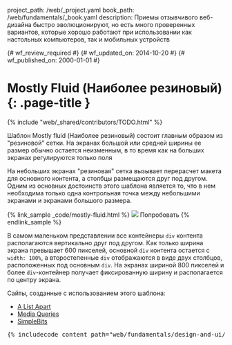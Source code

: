 project_path: /web/_project.yaml
book_path: /web/fundamentals/_book.yaml
description: Приемы отзывчивого веб-дизайна быстро эволюционируют, но есть много проверенных вариантов, которые хорошо работают при использовании как настольных компьютеров, так и мобильных устройств

{# wf_review_required #}
{# wf_updated_on: 2014-10-20 #}
{# wf_published_on: 2000-01-01 #}

# Mostly Fluid (Наиболее резиновый) {: .page-title }

{% include "web/_shared/contributors/TODO.html" %}



Шаблон Mostly fluid (Наиболее резиновый) состоит главным образом из \"резиновой\" сетки.  На экранах большой или средней ширины ее размер обычно остается неизменным, в то время как на больших экранах регулируются только поля

На небольших экранах "резиновая" сетка вызывает перерасчет макета для основного контента,
а столбцы размещаются друг под другом.  Одним из основных достоинств этого шаблона является то, 
что в нем необходима только одна контрольная точка между небольшими экранами и экранами большого
размера.

{% link_sample _code/mostly-fluid.html %}
  <img src="imgs/mostly-fluid.svg">
  Попробовать
{% endlink_sample %}

В самом маленьком представлении все контейнеры `div` контента располагаются вертикально друг под другом.  Как только ширина 
экрана превышает 600 пикселей, основной `div` контента остается с `width: 100%`, а
второстепенные `div` отображаются в виде двух столбцов, расположенных под основным `div`.  На экранах шириной
800 пикселей и более `div`-контейнер получает фиксированную ширину и располагается по центру экрана.

Сайты, созданные с использованием этого шаблона:

 * [A List Apart](http://mediaqueri.es/ala/)
 * [Media Queries](http://mediaqueri.es/)
 * [SimpleBits](http://simplebits.com/)


<pre class="prettyprint">
{% includecode content_path="web/fundamentals/design-and-ui/responsive/patterns/_code/mostly-fluid.html" region_tag="mfluid"   adjust_indentation="auto" %}
</pre>


